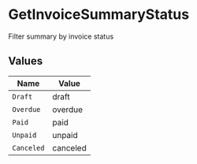 # GetInvoiceSummaryStatus

Filter summary by invoice status


## Values

| Name       | Value      |
| ---------- | ---------- |
| `Draft`    | draft      |
| `Overdue`  | overdue    |
| `Paid`     | paid       |
| `Unpaid`   | unpaid     |
| `Canceled` | canceled   |